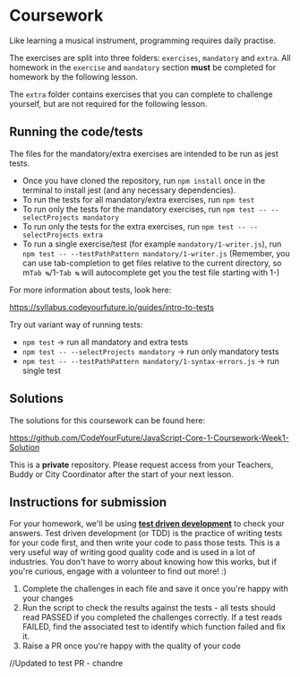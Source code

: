 # Coursework

Like learning a musical instrument, programming requires daily practise.

The exercises are split into three folders: `exercises`, `mandatory` and `extra`. All homework in the `exercise` and `mandatory` section **must** be completed for homework by the following lesson.

The `extra` folder contains exercises that you can complete to challenge yourself, but are not required for the following lesson.

## Running the code/tests

The files for the mandatory/extra exercises are intended to be run as jest tests.

- Once you have cloned the repository, run `npm install` once in the terminal to install jest (and any necessary dependencies).
- To run the tests for all mandatory/extra exercises, run `npm test`
- To run only the tests for the mandatory exercises, run `npm test -- --selectProjects mandatory`
- To run only the tests for the extra exercises, run `npm test -- --selectProjects extra`
- To run a single exercise/test (for example `mandatory/1-writer.js`), run `npm test -- --testPathPattern mandatory/1-writer.js` (Remember, you can use tab-completion to get files relative to the current directory, so m`Tab ↹`/1-`Tab ↹` will autocomplete get you the test file starting with 1-)

For more information about tests, look here:

https://syllabus.codeyourfuture.io/guides/intro-to-tests

Try out variant way of running tests:

- `npm test` -> run all mandatory and extra tests
- `npm test -- --selectProjects mandatory` -> run only mandatory tests
- `npm test -- --testPathPattern mandatory/1-syntax-errors.js` -> run single test

## Solutions

The solutions for this coursework can be found here:

https://github.com/CodeYourFuture/JavaScript-Core-1-Coursework-Week1-Solution

This is a **private** repository. Please request access from your Teachers, Buddy or City Coordinator after the start of your next lesson.

## Instructions for submission

For your homework, we'll be using [**test driven development**](https://medium.com/@adityaalifnugraha/test-driven-development-tdd-in-a-nutshell-b9e05dfe8adb) to check your answers. Test driven development (or TDD) is the practice of writing tests for your code first, and then write your code to pass those tests. This is a very useful way of writing good quality code and is used in a lot of industries. You don't have to worry about knowing how this works, but if you're curious, engage with a volunteer to find out more! :)

1. Complete the challenges in each file and save it once you're happy with your changes
2. Run the script to check the results against the tests - all tests should read PASSED if you completed the challenges correctly. If a test reads FAILED, find the associated test to identify which function failed and fix it.
3. Raise a PR once you're happy with the quality of your code

//Updated to test PR - chandre

